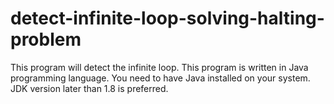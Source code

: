 # detect-infinite-loop-solving-halting-problem
This program will detect the infinite loop. This program is written in Java programming language. You need to have Java installed on your system. JDK version later than 1.8 is preferred.
